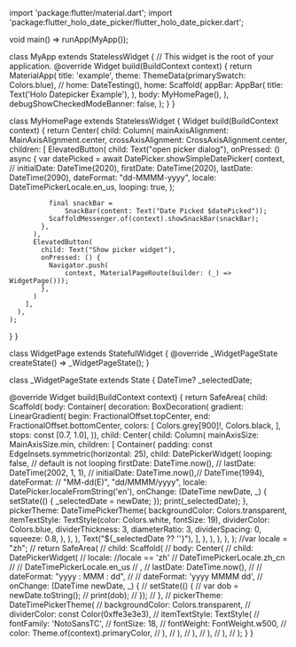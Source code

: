 import 'package:flutter/material.dart';
import 'package:flutter_holo_date_picker/flutter_holo_date_picker.dart';

void main() => runApp(MyApp());

class MyApp extends StatelessWidget {
  // This widget is the root of your application.
  @override
  Widget build(BuildContext context) {
    return MaterialApp(
      title: 'example',
      theme: ThemeData(primarySwatch: Colors.blue),
//      home: DateTesting(),
      home: Scaffold(
        appBar: AppBar(
          title: Text('Holo Datepicker Example'),
        ),
        body: MyHomePage(),
      ),
      debugShowCheckedModeBanner: false,
    );
  }
}

class MyHomePage extends StatelessWidget {
  Widget build(BuildContext context) {
    return Center(
      child: Column(
        mainAxisAlignment: MainAxisAlignment.center,
        crossAxisAlignment: CrossAxisAlignment.center,
        children: <Widget>[
          ElevatedButton(
            child: Text("open picker dialog"),
            onPressed: () async {
              var datePicked = await DatePicker.showSimpleDatePicker(
                context,
                // initialDate: DateTime(2020),
                firstDate: DateTime(2020),
                lastDate: DateTime(2090),
                dateFormat: "dd-MMMM-yyyy",
                locale: DateTimePickerLocale.en_us,
                looping: true,
              );

              final snackBar =
                  SnackBar(content: Text("Date Picked $datePicked"));
              ScaffoldMessenger.of(context).showSnackBar(snackBar);
            },
          ),
          ElevatedButton(
            child: Text("Show picker widget"),
            onPressed: () {
              Navigator.push(
                  context, MaterialPageRoute(builder: (_) => WidgetPage()));
            },
          )
        ],
      ),
    );
  }
}

class WidgetPage extends StatefulWidget {
  @override
  _WidgetPageState createState() => _WidgetPageState();
}

class _WidgetPageState extends State<WidgetPage> {
  DateTime? _selectedDate;

  @override
  Widget build(BuildContext context) {
    return SafeArea(
      child: Scaffold(
        body: Container(
          decoration: BoxDecoration(
              gradient: LinearGradient(
            begin: FractionalOffset.topCenter,
            end: FractionalOffset.bottomCenter,
            colors: [
              Colors.grey[900]!,
              Colors.black,
            ],
            stops: const [0.7, 1.0],
          )),
          child: Center(
            child: Column(
              mainAxisSize: MainAxisSize.min,
              children: [
                Container(
                  padding: const EdgeInsets.symmetric(horizontal: 25),
                  child: DatePickerWidget(
                    looping: false, // default is not looping
                    firstDate: DateTime.now(),
                    //  lastDate: DateTime(2002, 1, 1),
//              initialDate: DateTime.now(),// DateTime(1994),
                    dateFormat:
                        // "MM-dd(E)",
                        "dd/MMMM/yyyy",
                    locale: DatePicker.localeFromString('en'),
                    onChange: (DateTime newDate, _) {
                      setState(() {
                        _selectedDate = newDate;
                      });
                      print(_selectedDate);
                    },
                    pickerTheme: DateTimePickerTheme(
                      backgroundColor: Colors.transparent,
                      itemTextStyle:
                          TextStyle(color: Colors.white, fontSize: 19),
                      dividerColor: Colors.blue,
                      dividerThickness: 3,
                      diameterRatio: 3,
                      dividerSpacing: 0,
                      squeeze: 0.8,
                    ),
                  ),
                ),
                Text("${_selectedDate ?? ''}"),
              ],
            ),
          ),
        ),
      ),
    );
    //var locale = "zh";
    // return SafeArea(
    //   child: Scaffold(
    //     body: Center(
    //       child: DatePickerWidget(
    //         locale: //locale == 'zh'
    //             DateTimePickerLocale.zh_cn
    //             //  DateTimePickerLocale.en_us
    //         ,
    //         lastDate: DateTime.now(),
    //         // dateFormat: "yyyy : MMM : dd",
    //         // dateFormat: 'yyyy MMMM dd',
    //         onChange: (DateTime newDate, _) {
    //           setState(() {
    //             var dob = newDate.toString();
    //             print(dob);
    //           });
    //         },
    //         pickerTheme: DateTimePickerTheme(
    //           backgroundColor: Colors.transparent,
    //           dividerColor: const Color(0xffe3e3e3),
    //           itemTextStyle: TextStyle(
    //             fontFamily: 'NotoSansTC',
    //             fontSize: 18,
    //             fontWeight: FontWeight.w500,
    //             color: Theme.of(context).primaryColor,
    //           ),
    //         ),
    //       ),
    //     ),
    //   ),
    // );
  }
}